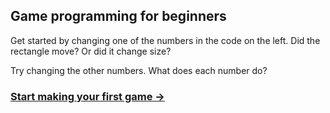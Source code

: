 ## Game programming for beginners

Get started by changing one of the numbers in the code on the left.  Did the rectangle move? Or did it change size?

Try changing the other numbers.  What does each number do?

### <div class="next">[Start making your first game →](#first-index)</div>
